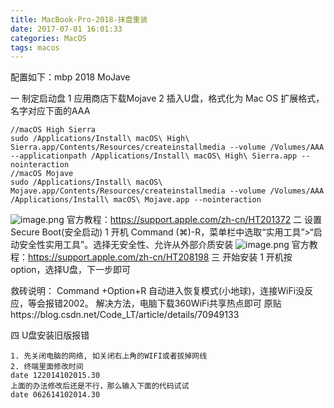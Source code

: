 ```yaml
---
title: MacBook-Pro-2018-抹盘重装
date: 2017-07-01 16:01:33
categories: MacOS
tags: macos
---
```


<meta name="referrer" content="no-referrer" />


配置如下：mbp 2018 MoJave

一 制定启动盘
1 应用商店下载Mojave
2 插入U盘，格式化为 Mac OS 扩展格式，名字对应下面的AAA
```
//macOS High Sierra
sudo /Applications/Install\ macOS\ High\ Sierra.app/Contents/Resources/createinstallmedia --volume /Volumes/AAA --applicationpath /Applications/Install\ macOS\ High\ Sierra.app --nointeraction
//macOS Mojave 
sudo /Applications/Install\ macOS\ Mojave.app/Contents/Resources/createinstallmedia --volume /Volumes/AAA /Applications/Install\ macOS\ Mojave.app --nointeraction
```
![image.png](https://upload-images.jianshu.io/upload_images/2803682-895acf29deecfa9d.png?imageMogr2/auto-orient/strip%7CimageView2/2/w/1240)
官方教程：https://support.apple.com/zh-cn/HT201372
二 设置Secure Boot(安全启动)
1 开机 Command (⌘)-R，菜单栏中选取“实用工具”>“启动安全性实用工具”。选择无安全性、允许从外部介质安装
![image.png](https://upload-images.jianshu.io/upload_images/2803682-e1d6fd137f66ecc5.png?imageMogr2/auto-orient/strip%7CimageView2/2/w/1240)
官方教程：https://support.apple.com/zh-cn/HT208198
三 开始安装
1 开机按option，选择U盘，下一步即可

救砖说明：
Command +Option+R 自动进入恢复模式(小地球)，连接WiFi没反应，等会报错2002。
解决方法，电脑下载360WiFi共享热点即可
原贴https://blog.csdn.net/Code_LT/article/details/70949133

四 U盘安装旧版报错
```
1. 先关闭电脑的网络, 如关闭右上角的WIFI或者拔掉网线
2. 终端里面修改时间
date 122014102015.30
上面的办法修改后还是不行，那么输入下面的代码试试
date 062614102014.30
```
